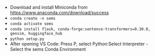 - Download and install Miniconda from https://www.anaconda.com/download/success
- `conda create -n sems`
- `conda activate sems`
- `conda install flask, conda-forge:sentence-transformers=0.30.0, gensim, huggingface_hub`
- `python setup.py`
- After opening VS Code: Press <CTRL><SHIFT>P, select Python:Select Interpreter - Select the sems Conda Environment
  